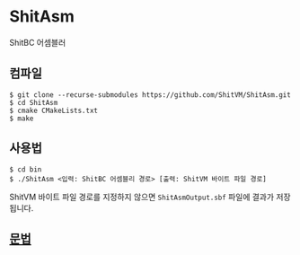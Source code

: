 # ShitAsm
ShitBC 어셈블러

## 컴파일
```
$ git clone --recurse-submodules https://github.com/ShitVM/ShitAsm.git
$ cd ShitAsm
$ cmake CMakeLists.txt
$ make
```

## 사용법
```
$ cd bin
$ ./ShitAsm <입력: ShitBC 어셈블리 경로> [출력: ShitVM 바이트 파일 경로]
```
ShitVM 바이트 파일 경로를 지정하지 않으면 `ShitAsmOutput.sbf` 파일에 결과가 저장됩니다.

## [문법](https://github.com/ShitVM/ShitAsm/blob/master/문서/Syntax.md)